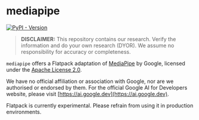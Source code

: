 # mediapipe

[![PyPI - Version](https://img.shields.io/pypi/v/flatpack)](https://pypi.org/project/flatpack/)

> **DISCLAIMER:** This repository contains our research. Verify the information and do your own research (DYOR). We assume no responsibility for accuracy or completeness.

`mediapipe` offers a Flatpack adaptation of [MediaPipe](https://github.com/google-ai-edge/mediapipe) by Google, licensed under the [Apache License 2.0](https://github.com/google-ai-edge/mediapipe/blob/master/LICENSE).

We have no official affiliation or association with Google, nor are we authorised or endorsed by them. For the official Google AI for Developers website, please visit [https://ai.google.dev](https://ai.google.dev).

Flatpack is currently experimental. Please refrain from using it in production environments.